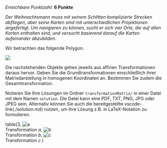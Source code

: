 *Erreichbare Punktzahl:* **6 Punkte**

*Der Weihnachtsmann muss mit seinem Schlitten komplizierte Strecken abfliegen, aber seine Karten sind mit unterschiedlichen Projektionen angefertigt. Um navigieren zu können, sucht er sich vier Orte, die auf allen Karten enthalten sind, und versucht basierend darauf die Karten aufeinander abzubilden.*

Wir betrachten das folgende Polygon.

![](./img/polygona1.png)

Die nachstehenden Objekte gehen jeweils aus affinen Transformationen daraus hervor. Geben Sie die Grundtransformationen einschließlich ihrer Matrixdarstellung in homogenen Koordinaten an. Bestimmen Sie zudem die Gesamttransformation.

Notieren Sie Ihre Lösungen im Ordner `transformationMatrix/` in einer Datei mit dem Namen `solution`. Die Datei kann eine PDF, TXT, PNG, JPG oder JPEG sein. Alternativ können Sie auch die bereitgestellte vscode-link(./solution.md) nutzen, um ihre Lösung z.B. in LaTeX-Notation zu formulieren.

table(3,
    ![a](./img/polygona2.png)<br>
    Transformation $a$,
    ![b](./img/polygonb.png)<br>
    Transformation $b$,
    ![c](./img/polygonc.png)<br>
    Transformation $c$
)
